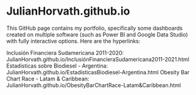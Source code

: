 # JulianHorvath.github.io
This GitHub page contains my portfolio, specifically some dashboards created on multiple software (such as Power BI and Google Data Studio) with fully interactive options. Here are the hyperlinks:

Inclusión Financiera Sudamericana 2011-2020: JulianHorvath.github.io/InclusiónFinancieraSudamericana2011-2021.html
Estadisticas sobre Biodiesel - Argentina: JulianHorvath.github.io/EstadísticasBiodiesel-Argentina.html
Obesity Bar Chart Race - Latam & Caribbean: JulianHorvath.github.io/ObesityBarChartRace-Latam&Caribbean.html
